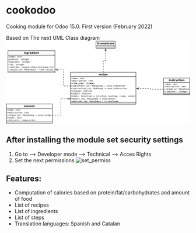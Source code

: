 # cookodoo

Cooking module for Odoo 15.0. First version (February 2022)

Based on The next UML Class diagram ![A test image](static/description/cook.png)

## After installing the module set security settings

1. Go to --> Developer mode --> Technical --> Acces Rights 
2. Set the next permissions ![set_permiss](static/description/permissions.png)

## Features:

+ Computation of calories based on protein/fat/carbohydrates and amount of food
+ List of recipes
+ List of ingredients
+ List of steps
+ Translation languages: Spanish and Catalan

